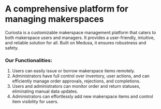 # A comprehensive platform for managing makerspaces
Curiosta is a customizable makerspace management platform that caters to both makerspace users and managers.
It provides a user-friendly, intuitive, and reliable solution for all. Built on Medusa, it ensures robustness and safety.

### Our Functionalities:
   1. Users can easily issue or borrow makerspace items remotely.
   2. Administrators have full control over inventory, user actions, and can efficiently manage order approvals, rejections, and completions.
   3. Users and administrators can monitor order and return statuses, eliminating manual data updates.
   4. Administrators can effortlessly add new makerspace items and control item visibility for users.
